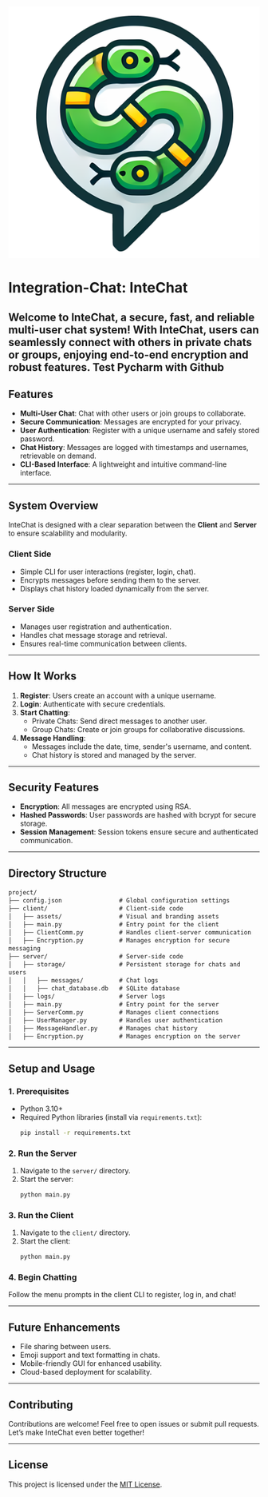 ![InteChat Logo](Client/Assets/InteChatLogo.png)

# **Integration-Chat: InteChat**

Welcome to **InteChat**, a secure, fast, and reliable multi-user chat system! With InteChat, users can seamlessly connect with others in private chats or groups, enjoying end-to-end encryption and robust features.
Test Pycharm with Github
---

## **Features**

- **Multi-User Chat**: Chat with other users or join groups to collaborate.
- **Secure Communication**: Messages are encrypted for your privacy.
- **User Authentication**: Register with a unique username and safely stored password.
- **Chat History**: Messages are logged with timestamps and usernames, retrievable on demand.
- **CLI-Based Interface**: A lightweight and intuitive command-line interface.

---

## **System Overview**

InteChat is designed with a clear separation between the **Client** and **Server** to ensure scalability and modularity.

### **Client Side**

- Simple CLI for user interactions (register, login, chat).
- Encrypts messages before sending them to the server.
- Displays chat history loaded dynamically from the server.

### **Server Side**

- Manages user registration and authentication.
- Handles chat message storage and retrieval.
- Ensures real-time communication between clients.

---

## **How It Works**

1. **Register**: Users create an account with a unique username.
2. **Login**: Authenticate with secure credentials.
3. **Start Chatting**:
   - Private Chats: Send direct messages to another user.
   - Group Chats: Create or join groups for collaborative discussions.
4. **Message Handling**:
   - Messages include the date, time, sender's username, and content.
   - Chat history is stored and managed by the server.

---

## **Security Features**

- **Encryption**: All messages are encrypted using RSA.
- **Hashed Passwords**: User passwords are hashed with bcrypt for secure storage.
- **Session Management**: Session tokens ensure secure and authenticated communication.

---

## **Directory Structure**

```
project/
├── config.json                # Global configuration settings
├── client/                    # Client-side code
│   ├── assets/                # Visual and branding assets
│   ├── main.py                # Entry point for the client
│   ├── ClientComm.py          # Handles client-server communication
│   ├── Encryption.py          # Manages encryption for secure messaging
├── server/                    # Server-side code
│   ├── storage/               # Persistent storage for chats and users
│   │   ├── messages/          # Chat logs
│   │   ├── chat_database.db   # SQLite database
│   ├── logs/                  # Server logs
│   ├── main.py                # Entry point for the server
│   ├── ServerComm.py          # Manages client connections
│   ├── UserManager.py         # Handles user authentication
│   ├── MessageHandler.py      # Manages chat history
│   ├── Encryption.py          # Manages encryption on the server
```

---

## **Setup and Usage**

### **1. Prerequisites**

- Python 3.10+
- Required Python libraries (install via `requirements.txt`):
  ```bash
  pip install -r requirements.txt
  ```

### **2. Run the Server**

1. Navigate to the `server/` directory.
2. Start the server:
   ```bash
   python main.py
   ```

### **3. Run the Client**

1. Navigate to the `client/` directory.
2. Start the client:
   ```bash
   python main.py
   ```

### **4. Begin Chatting**

Follow the menu prompts in the client CLI to register, log in, and chat!

---

## **Future Enhancements**

- File sharing between users.
- Emoji support and text formatting in chats.
- Mobile-friendly GUI for enhanced usability.
- Cloud-based deployment for scalability.

---

## **Contributing**

Contributions are welcome! Feel free to open issues or submit pull requests. Let’s make InteChat even better together!

---

## **License**

This project is licensed under the [MIT License](LICENSE).

